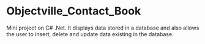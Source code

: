 # Objectville_Contact_Book
Mini project on C# .Net. It displays data stored in a database and also allows the user to insert, delete and update data existing in the database.
